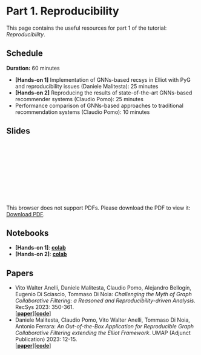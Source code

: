 # Part 1. Reproducibility

This page contains the useful resources for part 1 of the tutorial: _Reproducibility_.

## Schedule
**Duration:** 60 minutes

- **[Hands-on 1]** Implementation of GNNs-based recsys in Elliot with PyG and reproducibility issues (Daniele Malitesta): 25 minutes
- **[Hands-on 2]** Reproducing the results of state-of-the-art GNNs-based recommender systems (Claudio Pomo): 25 minutes
- Performance comparison of GNNs-based approaches to traditional recommendation systems (Claudio Pomo): 10 minutes

## Slides
<object data="https://sisinflab.github.io/tutorial-gnns-recsys-log2023/assets/papers/RecSys.pdf" width="700px" height="700px">
    <embed src="https://sisinflab.github.io/tutorial-gnns-recsys-log2023/assets/papers/RecSys.pdf">
        <p>This browser does not support PDFs. Please download the PDF to view it: <a href="https://sisinflab.github.io/tutorial-gnns-recsys-log2023/assets/papers/RecSys.pdf">Download PDF</a>.</p>
    </embed>
</object>

## Notebooks

- **[Hands-on 1]**: [**colab**]()
- **[Hands-on 2]**: [**colab**]()

## Papers

- Vito Walter Anelli, Daniele Malitesta, Claudio Pomo, Alejandro Bellogín, Eugenio Di Sciascio, Tommaso Di Noia:
_Challenging the Myth of Graph Collaborative Filtering: a Reasoned and Reproducibility-driven Analysis_. RecSys 2023: 350-361.  
\[[**paper**](https://sisinflab.github.io/tutorial-gnns-recsys-log2023/assets/papers/RecSys.pdf)\]\[[**code**](https://github.com/sisinflab/Graph-RSs-Reproducibility)\]
- Daniele Malitesta, Claudio Pomo, Vito Walter Anelli, Tommaso Di Noia, Antonio Ferrara:
_An Out-of-the-Box Application for Reproducible Graph Collaborative Filtering extending the Elliot Framework_. UMAP (Adjunct Publication) 2023: 12-15.  
\[[**paper**](https://sisinflab.github.io/tutorial-gnns-recsys-log2023/assets/papers/UMAP.pdf)\]\[[**code**](https://github.com/sisinflab/Graph-Demo)\]


